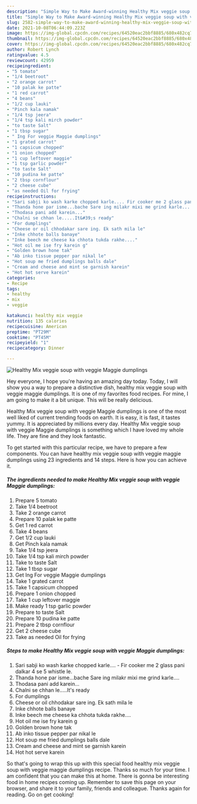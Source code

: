 ```yaml
---
description: "Simple Way to Make Award-winning Healthy Mix veggie soup with veggie Maggie dumplings"
title: "Simple Way to Make Award-winning Healthy Mix veggie soup with veggie Maggie dumplings"
slug: 2582-simple-way-to-make-award-winning-healthy-mix-veggie-soup-with-veggie-maggie-dumplings
date: 2021-10-08T06:44:09.223Z
image: https://img-global.cpcdn.com/recipes/64520eac2bbf8885/680x482cq70/healthy-mix-veggie-soup-with-veggie-maggie-dumplings-recipe-main-photo.jpg
thumbnail: https://img-global.cpcdn.com/recipes/64520eac2bbf8885/680x482cq70/healthy-mix-veggie-soup-with-veggie-maggie-dumplings-recipe-main-photo.jpg
cover: https://img-global.cpcdn.com/recipes/64520eac2bbf8885/680x482cq70/healthy-mix-veggie-soup-with-veggie-maggie-dumplings-recipe-main-photo.jpg
author: Robert Lynch
ratingvalue: 4.5
reviewcount: 42959
recipeingredient:
- "5 tomato"
- "1/4 beetroot"
- "2 orange carrot"
- "10 palak ke patte"
- "1 red carrot"
- "4 beans"
- "1/2 cup lauki"
- "Pinch kala namak"
- "1/4 tsp jeera"
- "1/4 tsp kali mirch powder"
- "to taste Salt"
- "1 tbsp sugar"
- " Ing For veggie Maggie dumplings"
- "1 grated carrot"
- "1 capsicum chopped"
- "1 onion chopped"
- "1 cup leftover maggie"
- "1 tsp garlic powder"
- "to taste Salt"
- "10 pudina ke patte"
- "2 tbsp cornflour"
- "2 cheese cube"
- "as needed Oil for frying"
recipeinstructions:
- "Sari sabji ko wash karke chopped karle.... Fir cooker me 2 glass pani dalkar 4 se 5 whistle le."
- "Thanda hone par isme...bache Sare ing milakr mixi me grind karle...."
- "Thodasa pani add karein..."
- "Chalni se chhan le.....It&#39;s ready"
- "For dumplings"
- "Cheese or oil chhodakar sare ing. Ek sath mila le"
- "Inke chhote balls banaye"
- "Inke beech me cheese ka chhota tukda rakhe...."
- "Hot oil me ise fry karein g"
- "Golden brown hone tak"
- "Ab inko tissue pepper par nikal le"
- "Hot soup me fried dumplings balls dale"
- "Cream and cheese and mint se garnish karein"
- "Hot hot serve karein"
categories:
- Recipe
tags:
- healthy
- mix
- veggie

katakunci: healthy mix veggie 
nutrition: 135 calories
recipecuisine: American
preptime: "PT29M"
cooktime: "PT45M"
recipeyield: "1"
recipecategory: Dinner

---
```



![Healthy Mix veggie soup with veggie Maggie dumplings](https://img-global.cpcdn.com/recipes/64520eac2bbf8885/680x482cq70/healthy-mix-veggie-soup-with-veggie-maggie-dumplings-recipe-main-photo.jpg)

Hey everyone, I hope you're having an amazing day today. Today, I will show you a way to prepare a distinctive dish, healthy mix veggie soup with veggie maggie dumplings. It is one of my favorites food recipes. For mine, I am going to make it a bit unique. This will be really delicious.



Healthy Mix veggie soup with veggie Maggie dumplings is one of the most well liked of current trending foods on earth. It is easy, it is fast, it tastes yummy. It is appreciated by millions every day. Healthy Mix veggie soup with veggie Maggie dumplings is something which I have loved my whole life. They are fine and they look fantastic.


To get started with this particular recipe, we have to prepare a few components. You can have healthy mix veggie soup with veggie maggie dumplings using 23 ingredients and 14 steps. Here is how you can achieve it.

<!--inarticleads1-->

##### The ingredients needed to make Healthy Mix veggie soup with veggie Maggie dumplings:

1. Prepare 5 tomato
1. Take 1/4 beetroot
1. Take 2 orange carrot
1. Prepare 10 palak ke patte
1. Get 1 red carrot
1. Take 4 beans
1. Get 1/2 cup lauki
1. Get Pinch kala namak
1. Take 1/4 tsp jeera
1. Take 1/4 tsp kali mirch powder
1. Take to taste Salt
1. Take 1 tbsp sugar
1. Get  Ing For veggie Maggie dumplings
1. Take 1 grated carrot
1. Take 1 capsicum chopped
1. Prepare 1 onion chopped
1. Take 1 cup leftover maggie
1. Make ready 1 tsp garlic powder
1. Prepare to taste Salt
1. Prepare 10 pudina ke patte
1. Prepare 2 tbsp cornflour
1. Get 2 cheese cube
1. Take as needed Oil for frying




<!--inarticleads2-->

##### Steps to make Healthy Mix veggie soup with veggie Maggie dumplings:

1. Sari sabji ko wash karke chopped karle.... - Fir cooker me 2 glass pani dalkar 4 se 5 whistle le.
1. Thanda hone par isme...bache Sare ing milakr mixi me grind karle....
1. Thodasa pani add karein...
1. Chalni se chhan le.....It&#39;s ready
1. For dumplings
1. Cheese or oil chhodakar sare ing. Ek sath mila le
1. Inke chhote balls banaye
1. Inke beech me cheese ka chhota tukda rakhe....
1. Hot oil me ise fry karein g
1. Golden brown hone tak
1. Ab inko tissue pepper par nikal le
1. Hot soup me fried dumplings balls dale
1. Cream and cheese and mint se garnish karein
1. Hot hot serve karein




So that's going to wrap this up with this special food healthy mix veggie soup with veggie maggie dumplings recipe. Thanks so much for your time. I am confident that you can make this at home. There is gonna be interesting food in home recipes coming up. Remember to save this page on your browser, and share it to your family, friends and colleague. Thanks again for reading. Go on get cooking!
